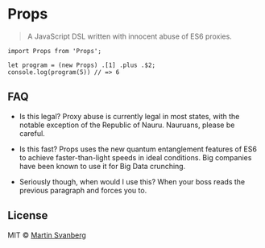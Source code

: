 # Props

> A JavaScript DSL written with innocent abuse of ES6 proxies.

```
import Props from 'Props';

let program = (new Props) .[1] .plus .$2;
console.log(program(5)) // => 6
```

## FAQ
* Is this legal?
Proxy abuse is currently legal in most states, with the notable exception of the Republic of Nauru. Nauruans, please be careful.

* Is this fast?
Props uses the new quantum entanglement features of ES6 to achieve faster-than-light speeds in ideal conditions. Big companies have been known to use it for Big Data crunching.

* Seriously though, when would I use this?
When your boss reads the previous paragraph and forces you to.

## License

MIT © [Martin Svanberg](http://blog.martinsvanberg.com)
